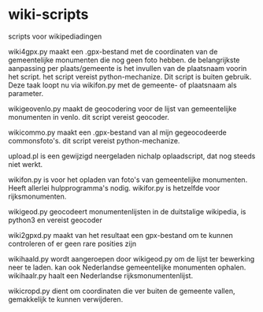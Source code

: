 # wiki-scripts
scripts voor wikipediadingen

wiki4gpx.py maakt een .gpx-bestand met de coordinaten van de gemeentelijke monumenten die nog geen foto hebben.
de belangrijkste aanpassing per plaats/gemeente is het invullen van de plaatsnaam voorin het script.
het script vereist python-mechanize. Dit script is buiten gebruik. Deze taak loopt nu via wikifon.py met de gemeente- of plaatsnaam als parameter.

wikigeovenlo.py maakt de geocodering voor de lijst van gemeentelijke monumenten in venlo. dit script vereist geocoder.

wikicommo.py maakt een .gpx-bestand van al mijn gegeocodeerde commonsfoto's. dit script vereist python-mechanize.

upload.pl is een gewijzigd neergeladen nichalp oplaadscript, dat nog steeds niet werkt.

wikifon.py is voor het opladen van foto's van gemeentelijke monumenten. Heeft allerlei hulpprogramma's nodig.
wikifor.py is hetzelfde voor rijksmonumenten.

wikigeod.py geocodeert monumentenlijsten in de duitstalige wikipedia, is python3 en vereist geocoder

wiki2gpxd.py maakt van het resultaat een gpx-bestand om te kunnen controleren of er geen rare posities zijn

wikihaald.py wordt aangeroepen door wikigeod.py om de lijst ter bewerking neer te laden. kan ook Nederlandse gemeentelijke monumenten ophalen.
wikihaalr.py haalt een Nederlandse rijksmonumentenlijst.

wikicropd.py dient om coordinaten die ver buiten de gemeente vallen, gemakkelijk te kunnen verwijderen.
